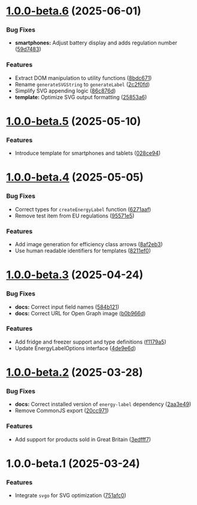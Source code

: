 # [1.0.0-beta.6](https://github.com/marcmarine/energy-label/compare/v1.0.0-beta.5...v1.0.0-beta.6) (2025-06-01)


### Bug Fixes

* **smartphones:** Adjust battery display and adds regulation number ([59d7483](https://github.com/marcmarine/energy-label/commit/59d74830d4243e933a0d2610a960cdcb5030ed78))


### Features

* Extract DOM manipulation to utility functions ([8bdc671](https://github.com/marcmarine/energy-label/commit/8bdc6718bf67aef59fc5498354f66e58388c08d1))
* Rename `generateSVGString` to `generateLabel` ([2c2f0fd](https://github.com/marcmarine/energy-label/commit/2c2f0fdd3fbe744407a47453454db86199faf2ac))
* Simplify SVG appending logic ([86c876d](https://github.com/marcmarine/energy-label/commit/86c876d7de1a0c180a70c54d9f0495640235bba5))
* **template:** Optimize SVG output formatting ([25853a6](https://github.com/marcmarine/energy-label/commit/25853a605c31202bc2d11a1909264e3dff15583b))

# [1.0.0-beta.5](https://github.com/marcmarine/energy-label/compare/v1.0.0-beta.4...v1.0.0-beta.5) (2025-05-10)


### Features

* Introduce template for smartphones and tablets ([028ce94](https://github.com/marcmarine/energy-label/commit/028ce94decaacc7ba5fa93ed9cc83a04488573a2))

# [1.0.0-beta.4](https://github.com/marcmarine/energy-label/compare/v1.0.0-beta.3...v1.0.0-beta.4) (2025-05-05)


### Bug Fixes

* Correct types for `createEnergyLabel` function ([6271aaf](https://github.com/marcmarine/energy-label/commit/6271aaf54339db9e361c14920624c057d53204fd))
* Remove test item from EU regulations ([95571e5](https://github.com/marcmarine/energy-label/commit/95571e57eebf701785b241d5a26a3f9005a91b42))


### Features

* Add image generation for efficiency class arrows ([8af2eb3](https://github.com/marcmarine/energy-label/commit/8af2eb34787299831633a95e89de42f131203018))
* Use human readable identifiers for templates ([8211ef0](https://github.com/marcmarine/energy-label/commit/8211ef0c788a2d97d3a18f74a8fdcabe20151745))

# [1.0.0-beta.3](https://github.com/marcmarine/energy-label/compare/v1.0.0-beta.2...v1.0.0-beta.3) (2025-04-24)


### Bug Fixes

* **docs:** Correct input field names ([584b121](https://github.com/marcmarine/energy-label/commit/584b121160732156965a73c7dc6b412afea82327))
* **docs:** Correct URL for Open Graph image ([b0b966d](https://github.com/marcmarine/energy-label/commit/b0b966dcac2671f36032ca2b5f8bdd94afb9c987))


### Features

* Add fridge and freezer support and type definitions ([f1179a5](https://github.com/marcmarine/energy-label/commit/f1179a5e3bd150fc1aab4c589e5e2d71be0cb4df))
* Update EnergyLabelOptions interface ([4de9e6d](https://github.com/marcmarine/energy-label/commit/4de9e6d131ef577210d3d7d028956d189bc34c85))

# [1.0.0-beta.2](https://github.com/marcmarine/energy-label/compare/v1.0.0-beta.1...v1.0.0-beta.2) (2025-03-28)


### Bug Fixes

* **docs:** Correct installed version of `energy-label` dependency ([2aa3e49](https://github.com/marcmarine/energy-label/commit/2aa3e4959334fbc4566ebdd03cc62d9206a68905))
* Remove CommonJS export ([20cc971](https://github.com/marcmarine/energy-label/commit/20cc9715eb579b7dff93dc2d7083831d319035d6))


### Features

* Add support for products sold in Great Britain ([3edfff7](https://github.com/marcmarine/energy-label/commit/3edfff7f3dfe3254ef13ac78cc28766eb2460d03))

# 1.0.0-beta.1 (2025-03-24)


### Features

* Integrate `svgo` for SVG optimization ([751afc0](https://github.com/marcmarine/energy-label/commit/751afc02f4b3805143bfc5ec0e57d7be2edeb0ee))

